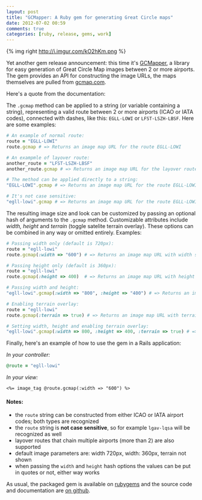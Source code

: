```yaml
---
layout: post
title: "GCMapper: A Ruby gem for generating Great Circle maps"
date: 2012-07-02 00:59
comments: true
categories: [ruby, release, gems, work]
---
```


{% img right http://i.imgur.com/kO2hKm.png %}

Yet another gem release announcement: this time it's [GCMapper](https://github.com/tarakanbg/gcmapper),
a library for easy generation of Great Circle Map images between 2 or more airports. The gem provides
an API for constructing the image URLs, the maps themselves are pulled
from [gcmap.com](http://www.gcmap.com/).

Here's a quote from the documentation:

The `.gcmap` method can be applied to a string (or variable containing a string), representing a valid route
between 2 or more airports (ICAO or IATA codes), connected with dashes, like this: `EGLL-LOWI` or
`LFST-LSZH-LBSF`. Here are some examples:

```ruby
# An example of normal route:
route = "EGLL-LOWI"
route.gcmap # => Returns an image map URL for the route EGLL-LOWI

# An exampmle of layover route:
another_route = "LFST-LSZH-LBSF"
another_route.gcmap # => Returns an image map URL for the layover route LFST-LSZH-LBSF

# The method can be applied directly to a string:
"EGLL-LOWI".gcmap # => Returns an image map URL for the route EGLL-LOWI

# It's not case sensitive:
"egll-lowi".gcmap # => Returns an image map URL for the route EGLL-LOWI
```

The resulting image size and look can be customized by passing an optional hash of arguments to the
`.gcmap` method. Customizable attributes include *width, height* and *terrain* (toggle satelite terrain overlay).
These options can be combined in any way or omitted entirely. Examples:

```ruby
# Passing width only (default is 720px):
route = "egll-lowi"
route.gcmap(:width => "600") # => Returns an image map URL with width set to 600px

# Passing height only (default is 360px):
route = "egll-lowi"
route.gcmap(:height => 400)  # => Returns an image map URL with height set to 400px

# Passing width and height:
"egll-lowi".gcmap(:width => "800", :height => "400") # => Returns an image map URL with width 800px and height 400px

# Enabling terrain overlay:
route = "egll-lowi"
route.gcmap(:terrain => true) # => Returns an image map URL with terrain overlay enabled

# Setting width, height and enabling terrain overlay:
"egll-lowi".gcmap(:width => 800, :height => 400, :terrain => true) # => Returns an image map URL with set width, height and terrain
```

Finally, here's an example of how to use the gem in a Rails application:

*In your controller:*
```ruby
@route = "egll-lowi"
```

*In your view:*
```erb
<%= image_tag @route.gcmap(:width => "600") %>
```

#### Notes:

* the `route` string can be constructed from either ICAO or IATA airport codes; both types are recognized
* the `route` string is **not case sensitive**, so for example `lgav-lqsa` will be recognized as well
* layover routes that chain multiple airports (more than 2) are also supported
* default image parameters are: width 720px, width: 360px, terrain not shown
* when passing the `width` and `height` hash options the values can be put in quotes or not, either way works

As usual, the packaged gem is available on [rubygems](https://rubygems.org/gems/gcmapper) and the source
code and documentation are [on github](https://github.com/tarakanbg/gcmapper).

